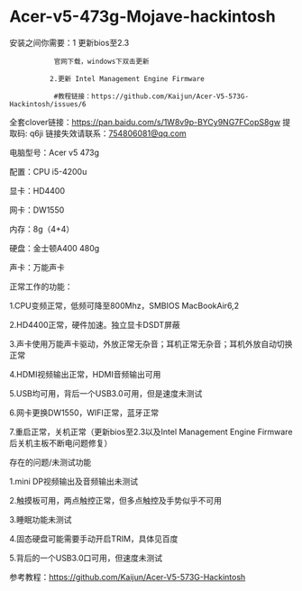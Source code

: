 # Acer-v5-473g-Mojave-hackintosh


安装之间你需要：1 更新bios至2.3

               官网下载，windows下双击更新
               
              2.更新 Intel Management Engine Firmware 
             
               #教程链接：https://github.com/Kaijun/Acer-V5-573G-Hackintosh/issues/6
               
全套clover链接：https://pan.baidu.com/s/1W8v9p-BYCy9NG7FCopS8gw 提取码: q6ji 链接失效请联系：754806081@qq.com

电脑型号：Acer v5 473g

配置：CPU i5-4200u

显卡：HD4400

网卡：DW1550

内存：8g（4+4）

硬盘：金士顿A400 480g

声卡：万能声卡

正常工作的功能：

1.CPU变频正常，低频可降至800Mhz，SMBIOS MacBookAir6,2

2.HD4400正常，硬件加速。独立显卡DSDT屏蔽

3.声卡使用万能声卡驱动，外放正常无杂音；耳机正常无杂音；耳机外放自动切换正常

4.HDMI视频输出正常，HDMI音频输出可用

5.USB均可用，背后一个USB3.0可用，但是速度未测试

6.网卡更换DW1550，WIFI正常，蓝牙正常

7.重启正常，关机正常（更新bios至2.3以及Intel Management Engine Firmware后关机主板不断电问题修复）


存在的问题/未测试功能

1.mini DP视频输出及音频输出未测试

2.触摸板可用，两点触控正常，但多点触控及手势似乎不可用

3.睡眠功能未测试

4.固态硬盘可能需要手动开启TRIM，具体见百度

5.背后的一个USB3.0口可用，但速度未测试

参考教程：https://github.com/Kaijun/Acer-V5-573G-Hackintosh
